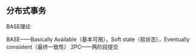 


## 分布式事务

BASE理论


BASE——Basically Available（基本可用），Soft state（软状态），Eventually consistent（最终一致性）
2PC——两阶段提交